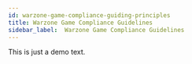 ```yaml
---
id: warzone-game-compliance-guiding-principles
title: Warzone Game Compliance Guidelines
sidebar_label:  Warzone Game Compliance Guidelines
---
```


This is just a demo text.